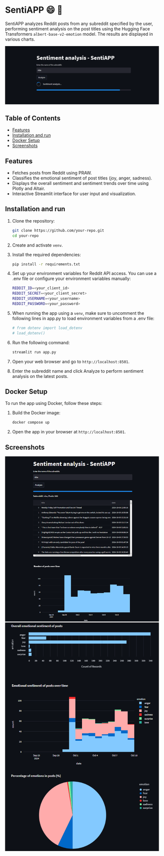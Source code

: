 # SentiAPP 😄 🤖

SentiAPP analyzes Reddit posts from any subreddit specified by the user, performing sentiment analysis on the post titles using the Hugging Face Transformers `albert-base-v2-emotion` model. The results are displayed in various charts.

![screenshot](images/image.png)

## Table of Contents
- [Features](#features)
- [Installation and run](#installation-and-run)
- [Docker Setup](#docker-setup)
- [Screenshots](#screenshots)

## Features 
- Fetches posts from Reddit using PRAW.
- Classifies the emotional sentiment of post titles (joy, anger, sadness).
- Displays the overall sentiment and sentiment trends over time using Plotly and Altair.
- Interactive Streamlit interface for user input and visualization.

## Installation and run

1. Clone the repository:
   ```bash
   git clone https://github.com/your-repo.git
   cd your-repo
   ```
2. Create and activate ``venv``.
3. Install the required dependencies:
    ```bash
    pip install -r requirements.txt
    ```
4. Set up your environment variables for Reddit API access. You can use a .env file or configure your environment variables manually:
    ```bash
    REDDIT_ID=<your_client_id>
    REDDIT_SECRET=<your_client_secret>
    REDDIT_USERNAME=<your_username>
    REDDIT_PASSWORD=<your_password>
    ```
5. When running the app using a ```venv```, make sure to uncomment the following lines in app.py to load environment variables from a .env file:
    ```bash
    # from dotenv import load_dotenv
    # load_dotenv()
    ```
6. Run the following command:
    ```bash
    streamlit run app.py
    ```
7. Open your web browser and go to ```http://localhost:8501```.

8. Enter the subreddit name and click Analyze to perform sentiment analysis on the latest posts.

## Docker Setup

To run the app using Docker, follow these steps:
1. Build the Docker image:
    ```bash
    docker compose up
    ```
2. Open the app in your browser at ```http://localhost:8501```.

## Screenshots

![screenshot](images/image3.png)
![screenshot](images/image2.png)